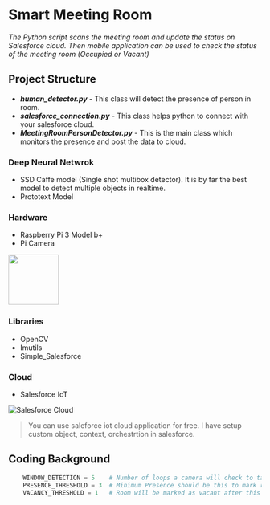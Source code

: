 # Smart Meeting Room

*The Python script scans the meeting room and update the status on Salesforce cloud. Then mobile application can be used to check the status of the meeting room (Occupied or Vacant)*

## Project Structure

* ***human_detector.py*** - This class will detect the presence of person in room.
* ***salesforce_connection.py*** - This class helps python to connect with your salesforce cloud.
* ***MeetingRoomPersonDetector.py*** - This is the main class which monitors the presence and post the data to cloud.

### Deep Neural Netwrok
* SSD Caffe model (Single shot multibox detector). It is by far the best model to detect multiple objects in realtime.
* Prototext Model

### Hardware
* Raspberry Pi 3 Model b+
* Pi Camera
<img src="https://www.raspberrypi.org/app/uploads/2011/10/Raspi-PGB001.png" height="100" width="100">

### Libraries
* OpenCV
* Imutils
* Simple_Salesforce

### Cloud
* Salesforce IoT

![Salesforce Cloud](https://c1.sfdcstatic.com/content/dam/www/ocms/common/assets/images/form/salesforce-logo-122x86.png)

> You can use saleforce iot cloud application for free. I have setup custom object, context, orchestrtion in salesforce.

## Coding Background

```python
    WINDOW_DETECTION = 5    # Number of loops a camera will check to take decision on the occupancy
    PRESENCE_THRESHOLD = 3  # Minimum Presence should be this to mark room as occupied else vacant
    VACANCY_THRESHOLD = 1   # Room will be marked as vacant after this threshold meets
```
